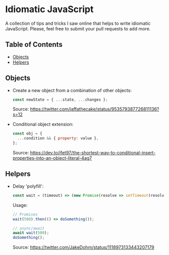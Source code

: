 Idiomatic JavaScript
====================

A collection of tips and tricks I saw online that helps to write idiomatic JavaScript. Please, feel free to submit your pull requests to add more.

Table of Contents
-----------------

* [Objects](#objects)
* [Helpers](#helpers)

Objects
-------

* Create a new object from a combination of other objects:

  ```javascript
  const newState = { ...state, ...changes };
  ```

  Source: https://twitter.com/jaffathecake/status/953579387726811136?s=12

* Conditional object extension:

  ```javascript
  const obj = {
    ...condition && { property: value },
  };
  ```

  Source: https://dev.to/jfet97/the-shortest-way-to-conditional-insert-properties-into-an-object-literal-4ag7

Helpers
-------

* Delay 'polyfill':

  ```javascript
  const wait = (timeout) => (new Promise(resolve => setTimeout(resolve, timeout)));
  ```

  Usage:

  ```javascript
  // Promises
  wait(500).then(() => doSomething());

  // async/await
  await wait(500);
  doSomething();
  ```

  Source: https://twitter.com/JakeDohm/status/1118973133443207179
